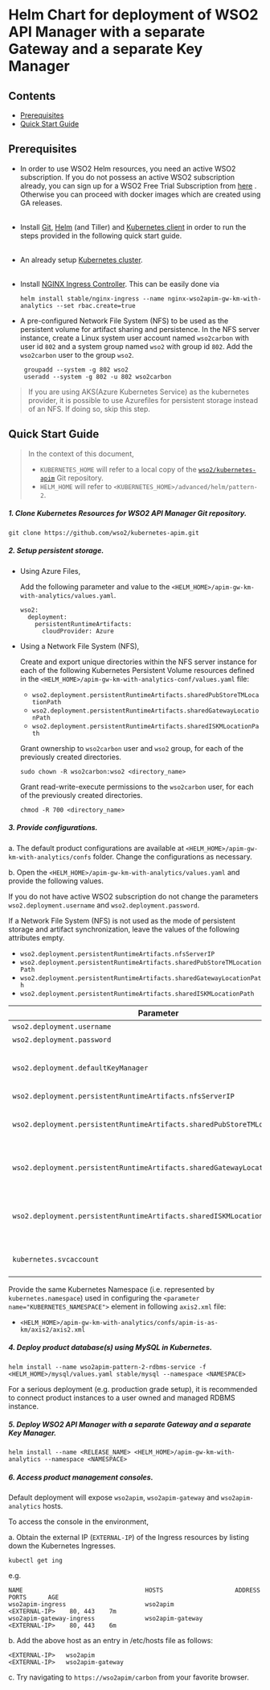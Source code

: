 # Helm Chart for deployment of WSO2 API Manager with a separate Gateway and a separate Key Manager

## Contents

* [Prerequisites](#prerequisites)
* [Quick Start Guide](#quick-start-guide)

## Prerequisites

* In order to use WSO2 Helm resources, you need an active WSO2 subscription. If you do not possess an active WSO2
  subscription already, you can sign up for a WSO2 Free Trial Subscription from [here](https://wso2.com/free-trial-subscription)
  . Otherwise you can proceed with docker images which are created using GA releases.<br><br>

* Install [Git](https://git-scm.com/book/en/v2/Getting-Started-Installing-Git), [Helm](https://github.com/kubernetes/helm/blob/master/docs/install.md)
(and Tiller) and [Kubernetes client](https://kubernetes.io/docs/tasks/tools/install-kubectl/) in order to run the 
steps provided in the following quick start guide.<br><br>

* An already setup [Kubernetes cluster](https://kubernetes.io/docs/setup/pick-right-solution/).<br><br>

* Install [NGINX Ingress Controller](https://kubernetes.github.io/ingress-nginx/deploy/). This can
 be easily done via
 
  ```
  helm install stable/nginx-ingress --name nginx-wso2apim-gw-km-with-analytics --set rbac.create=true
  ```

* A pre-configured Network File System (NFS) to be used as the persistent volume for artifact sharing and persistence.
In the NFS server instance, create a Linux system user account named `wso2carbon` with user id `802` and a system group named `wso2` with group id `802`.
Add the `wso2carbon` user to the group `wso2`.

  ```
   groupadd --system -g 802 wso2
   useradd --system -g 802 -u 802 wso2carbon
  ```  
> If you are using AKS(Azure Kubernetes Service) as the kubernetes provider, it is possible to use Azurefiles for persistent storage instead of an NFS. If doing so, skip this step.

## Quick Start Guide

>In the context of this document, <br>
>* `KUBERNETES_HOME` will refer to a local copy of the [`wso2/kubernetes-apim`](https://github.com/wso2/kubernetes-apim/)
Git repository. <br>
>* `HELM_HOME` will refer to `<KUBERNETES_HOME>/advanced/helm/pattern-2`. <br>

##### 1. Clone Kubernetes Resources for WSO2 API Manager Git repository.

```
git clone https://github.com/wso2/kubernetes-apim.git
```

##### 2. Setup persistent storage.

* Using Azure Files,
  
  Add the following parameter and value to the `<HELM_HOME>/apim-gw-km-with-analytics/values.yaml`.
  ```
  wso2:
    deployment:
      persistentRuntimeArtifacts:
        cloudProvider: Azure
  ```

* Using a Network File System (NFS),

  Create and export unique directories within the NFS server instance for each of the following Kubernetes Persistent Volume
  resources defined in the `<HELM_HOME>/apim-gw-km-with-analytics-conf/values.yaml` file:

  * `wso2.deployment.persistentRuntimeArtifacts.sharedPubStoreTMLocationPath`
  * `wso2.deployment.persistentRuntimeArtifacts.sharedGatewayLocationPath`
  * `wso2.deployment.persistentRuntimeArtifacts.sharedISKMLocationPath`

  Grant ownership to `wso2carbon` user and `wso2` group, for each of the previously created directories.

    ```
    sudo chown -R wso2carbon:wso2 <directory_name>
    ```

  Grant read-write-execute permissions to the `wso2carbon` user, for each of the previously created directories.

    ```
    chmod -R 700 <directory_name>
    ```
  
##### 3. Provide configurations.

a. The default product configurations are available at `<HELM_HOME>/apim-gw-km-with-analytics/confs` folder. Change the
configurations as necessary.

b. Open the `<HELM_HOME>/apim-gw-km-with-analytics/values.yaml` and provide the following values.

If you do not have active WSO2 subscription do not change the parameters `wso2.deployment.username` and `wso2.deployment.password`.

If a Network File System (NFS) is not used as the mode of persistent storage and artifact synchronization, leave the values of the following
attributes empty.

  * `wso2.deployment.persistentRuntimeArtifacts.nfsServerIP`
  * `wso2.deployment.persistentRuntimeArtifacts.sharedPubStoreTMLocationPath`
  * `wso2.deployment.persistentRuntimeArtifacts.sharedGatewayLocationPath`
  * `wso2.deployment.persistentRuntimeArtifacts.sharedISKMLocationPath`

| Parameter                                                                   | Description                                                                               |
|-----------------------------------------------------------------------------|-------------------------------------------------------------------------------------------|
| `wso2.deployment.username`                                                  | Your WSO2 username                                                                        |
| `wso2.deployment.password`                                                  | Your WSO2 password                                                                        |
| `wso2.deployment.defaultKeyManager`                                         | Set to `is` if WSO2 Identity Server is used as the Key Manager. If not defined, the deployment defaults to using WSO2 API Manager's Key Manager profile |
| `wso2.deployment.persistentRuntimeArtifacts.nfsServerIP`                    | NFS Server IP                                                                             |
| `wso2.deployment.persistentRuntimeArtifacts.sharedPubStoreTMLocationPath`   | NFS shared deployment directory (`<APIM_HOME>/repository/deployment`) location for API Manager in Pub-Store-TM deployment   |
| `wso2.deployment.persistentRuntimeArtifacts.sharedGatewayLocationPath`      | NFS shared deployment directory (`<APIM_HOME>/repository/deployment`) location for API Manager in Gateway deployment  |
| `wso2.deployment.persistentRuntimeArtifacts.sharedISKMLocationPath`         | NFS shared deployment directory (`<APIM_IS_KM_HOME>/repository/deployment`) location for Identity Server as Key Manager. Applicable only if you are using Identity Server as the Key Manager. |
| `kubernetes.svcaccount`                                                     | Kubernetes Service Account in the `namespace` to which product instance pods are attached |

Provide the same Kubernetes Namespace (i.e. represented by `kubernetes.namespace`) used in configuring the `<parameter name="KUBERNETES_NAMESPACE">` element in following `axis2.xml` file:

* `<HELM_HOME>/apim-gw-km-with-analytics/confs/apim-is-as-km/axis2/axis2.xml`

##### 4. Deploy product database(s) using MySQL in Kubernetes.

```
helm install --name wso2apim-pattern-2-rdbms-service -f <HELM_HOME>/mysql/values.yaml stable/mysql --namespace <NAMESPACE>
```

For a serious deployment (e.g. production grade setup), it is recommended to connect product instances to a user owned and managed RDBMS instance.

##### 5. Deploy WSO2 API Manager with a separate Gateway and a separate Key Manager.

```
helm install --name <RELEASE_NAME> <HELM_HOME>/apim-gw-km-with-analytics --namespace <NAMESPACE>
```

##### 6. Access product management consoles.

Default deployment will expose `wso2apim`, `wso2apim-gateway` and `wso2apim-analytics` hosts.

To access the console in the environment,

a. Obtain the external IP (`EXTERNAL-IP`) of the Ingress resources by listing down the Kubernetes Ingresses.

  ```
  kubectl get ing
  ```

e.g.

```
NAME                                  HOSTS                    ADDRESS          PORTS      AGE
wso2apim-ingress                      wso2apim                 <EXTERNAL-IP>    80, 443    7m 
wso2apim-gateway-ingress              wso2apim-gateway         <EXTERNAL-IP>    80, 443    6m
```

b. Add the above host as an entry in /etc/hosts file as follows:

```
<EXTERNAL-IP>	wso2apim
<EXTERNAL-IP>	wso2apim-gateway
```

c. Try navigating to `https://wso2apim/carbon` from your favorite browser.
